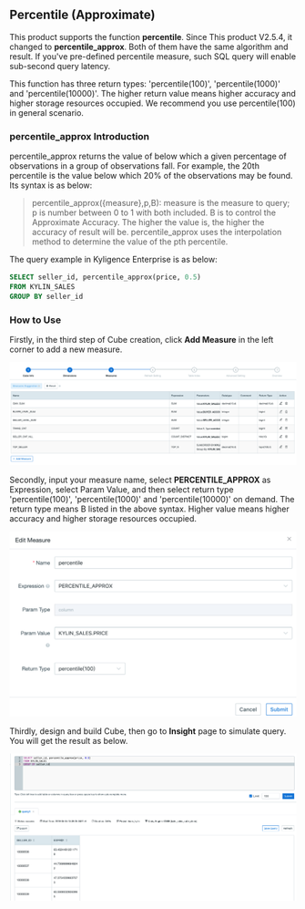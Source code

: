 ## Percentile (Approximate)

This product supports the function **percentile**. Since This product V2.5.4, it changed to **percentile_approx**. Both of them have the same algorithm and result. If you've pre-defined percentile measure, such SQL query will enable sub-second query latency. 

This function has three return types: 'percentile(100)', 'percentile(1000)' and 'percentile(10000)'. The higher return value means higher accuracy and higher storage resources occupied. We recommend you use percentile(100) in general scenario.



### percentile_approx Introduction

percentile_approx returns the value of below which a given percentage of observations in a group of observations fall. For example, the 20th percentile is the value below which 20% of the observations may be found. Its syntax is as below:

> percentile_approx({measure},p,B): measure is the measure to query; p is number between 0 to 1 with both included. B is to control the Approximate Accuracy. The higher the value is, the higher the accuracy of result will be. percentile_approx uses the interpolation method to determine the value of the pth percentile. 

The query example in Kyligence Enterprise is as below:

```sql
SELECT seller_id, percentile_approx(price, 0.5)
FROM KYLIN_SALES
GROUP BY seller_id
```



### How to Use

Firstly, in the third step of Cube creation, click **Add Measure** in the left corner to add a new measure.

![Add Measure](../images/percentile_approximate/1.en.png)

Secondly, input your measure name, select **PERCENTILE_APPROX** as Expression, select Param Value, and then select return type 'percentile(100)', 'percentile(1000)' and 'percentile(10000)' on demand. The return type means B listed in the above syntax. Higher value means higher accuracy and higher storage resources occupied.

![Select return type](../images/percentile_approximate/return_type.en.png)

Thirdly, design and build Cube, then go to **Insight** page to simulate query. You will get the result as below.

![SQL query](../images/percentile_approximate/cube_query.en.png)

